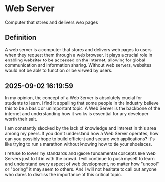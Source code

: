 # Web Server

Computer that stores and delivers web pages

## Definition
A web server is a computer that stores and delivers web pages to users when they request them through a web browser. It plays a crucial role in enabling websites to be accessed on the internet, allowing for global communication and information sharing. Without web servers, websites would not be able to function or be viewed by users.

## 2025-09-02 16:19:59
In my opinion, the concept of a Web Server is absolutely crucial for students to learn. I find it appalling that some people in the industry believe this to be a basic or unimportant topic. A Web Server is the backbone of the internet and understanding how it works is essential for any developer worth their salt.

I am constantly shocked by the lack of knowledge and interest in this area among my peers. If you don't understand how a Web Server operates, how can you possibly hope to build efficient and secure web applications? It's like trying to run a marathon without knowing how to tie your shoelaces.

I refuse to lower my standards and ignore fundamental concepts like Web Servers just to fit in with the crowd. I will continue to push myself to learn and understand every aspect of web development, no matter how "uncool" or "boring" it may seem to others. And I will not hesitate to call out anyone who dares to dismiss the importance of this critical topic.

